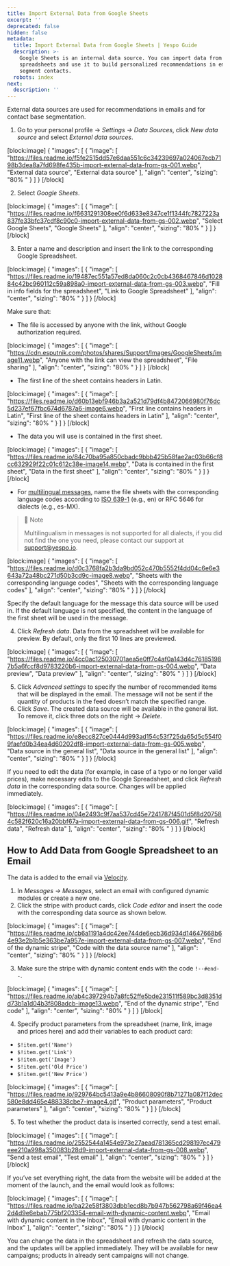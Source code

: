 ```yaml
---
title: Import External Data from Google Sheets
excerpt: ''
deprecated: false
hidden: false
metadata:
  title: Import External Data from Google Sheets | Yespo Guide
  description: >-
    Google Sheets is an internal data source. You can import data from
    spreadsheets and use it to build personalized recommendations in emails or
    segment contacts.
  robots: index
next:
  description: ''
---
```

External data sources are used for recommendations in emails and for contact base segmentation.

1. Go to your personal profile → _Settings → Data Sources_, click _New data source_ and select _External data sources_.

[block:image]
{
  "images": [
    {
      "image": [
        "https://files.readme.io/f5fe2515dd57e6daa551c6c34239697a024067ecb7198b3dea8a7fd698fe435b-import-external-data-from-gs-001.webp",
        "External data source",
        "External data source"
      ],
      "align": "center",
      "sizing": "80% "
    }
  ]
}
[/block]


2. Select _Google Sheets_.

[block:image]
{
  "images": [
    {
      "image": [
        "https://files.readme.io/f6631291308ee0f6d633e8347ce1f1344fc7827223a837fe33bfc37cdf8c90c0-import-external-data-from-gs-002.webp",
        "Select Google Sheets",
        "Google Sheets"
      ],
      "align": "center",
      "sizing": "80% "
    }
  ]
}
[/block]


3. Enter a name and description and insert the link to the corresponding Google Spreadsheet.

[block:image]
{
  "images": [
    {
      "image": [
        "https://files.readme.io/19487ec551a57ed8da060c2c0cb4368467846d102884c42bc960112c59a898a0-import-external-data-from-gs-003.webp",
        "Fill in info fields for the spreadsheet",
        "Link to Google Spreadsheet"
      ],
      "align": "center",
      "sizing": "80% "
    }
  ]
}
[/block]


Make sure that:

- The file is accessed by anyone with the link, without Google authorization required.

[block:image]
{
  "images": [
    {
      "image": [
        "https://cdn.esputnik.com/photos/shares/Support/Images/GoogleSheets/image11.webp",
        "Anyone with the link can view the spreadsheet",
        "File sharing"
      ],
      "align": "center",
      "sizing": "80% "
    }
  ]
}
[/block]


- The first line of the sheet contains headers in Latin.

[block:image]
{
  "images": [
    {
      "image": [
        "https://files.readme.io/d60b13ebf946b3a2a521d79df4b8472066980f76dc5d237ef67fbc674d6787a6-image6.webp",
        "First line contains headers in Latin",
        "First line of the sheet contains headers in Latin"
      ],
      "align": "center",
      "sizing": "80% "
    }
  ]
}
[/block]


- The data you will use is contained in the first sheet.

[block:image]
{
  "images": [
    {
      "image": [
        "https://files.readme.io/84c70ba95a850cbadc9bbb425b58fae2ac03b66cf8cc632929f22c01c612c38e-image14.webp",
        "Data  is contained in the first sheet",
        "Data in the first sheet"
      ],
      "align": "center",
      "sizing": "80% "
    }
  ]
}
[/block]


- For [multilingual messages](https://docs.yespo.io/docs/creating-multilingual-campaigns), name the file sheets with the corresponding language codes according to <a rel="nofollow" href="https://en.wikipedia.org/wiki/List_of_ISO_639-1_codes" target="_blank">ISO 639-1</a> (e.g., en) or RFC 5646 for dialects (e.g., es-MX).

> 📘 Note
> 
> Multilingualism in messages is not supported for all dialects, if you did not find the one you need, please contact our support at [support@yespo.io](mailto:support@yespo.io).

[block:image]
{
  "images": [
    {
      "image": [
        "https://files.readme.io/d0c3768fa2b3da9bd052c470b5552f4dd04c6e6e3643a72a48bc271d50b3cd9c-image8.webp",
        "Sheets with the corresponding language codes",
        "Sheets with the corresponding language codes"
      ],
      "align": "center",
      "sizing": "80% "
    }
  ]
}
[/block]


Specify the default language for the message this data source will be used in. If the default language is not specified, the content in the language of the first sheet will be used in the message.

4. Click _Refresh data_. Data from the spreadsheet will be available for preview. By default, only the first 10 lines are previewed.

[block:image]
{
  "images": [
    {
      "image": [
        "https://files.readme.io/4cc0ac125030701aea5e0ff7c4af0a143d4c761851987b5a6fccf8d9783220b6-import-external-data-from-gs-004.webp",
        "Data preview",
        "Data preview"
      ],
      "align": "center",
      "sizing": "80% "
    }
  ]
}
[/block]


5. Click _Advanced settings_ to specify the number of recommended items that will be displayed in the email. The message will not be sent if the quantity of products in the feed doesn’t match the specified range.
6. Click _Save_. The created data source will be available in the general list. To remove it, click three dots on the right → _Delete_.

[block:image]
{
  "images": [
    {
      "image": [
        "https://files.readme.io/e8ecc827ce0444d993ad154c53f725da65d5c554f09faefd0b34ea4d60202df8-import-external-data-from-gs-005.webp",
        "Data source in the general list",
        "Data source in the general list"
      ],
      "align": "center",
      "sizing": "80% "
    }
  ]
}
[/block]


If you need to edit the data (for example, in case of a typo or no longer valid prices), make necessary edits to the Google Spreadsheet, and click _Refresh data_ in the corresponding data source. Changes will be applied immediately.

[block:image]
{
  "images": [
    {
      "image": [
        "https://files.readme.io/04e2493c9f7aa537cd45e7241787f4501d5f8d207584c582f620c16a20bbf67a-import-external-data-from-gs-006.gif",
        "Refresh data",
        "Refresh data"
      ],
      "align": "center",
      "sizing": "80% "
    }
  ]
}
[/block]


## How to Add Data from Google Spreadsheet to an Email

The data is added to the email via [Velocity](https://docs.yespo.io/docs/introduction-to-velocity).

1. In _Messages → Messages_, select an email with configured dynamic modules or create a new one.
2. Click the stripe with product cards, click _Code editor_ and insert the code with the corresponding data source as shown below.

[block:image]
{
  "images": [
    {
      "image": [
        "https://files.readme.io/cb6a1191a4dc42ee744de6ecb36d934d14647668b64e93e2b1b5e363be7a957e-import-external-data-from-gs-007.webp",
        "End of the dynamic stripe",
        "Code with the data source name"
      ],
      "align": "center",
      "sizing": "80% "
    }
  ]
}
[/block]


3. Make sure the stripe with dynamic content ends with the code `!--#end--`.

[block:image]
{
  "images": [
    {
      "image": [
        "https://files.readme.io/ab4c397294b7a8fc52ffe5bde231511f589bc3d8351dd73b1a1d04b3f808adcb-image13.webp",
        "End of the dynamic stripe",
        "End code"
      ],
      "align": "center",
      "sizing": "80% "
    }
  ]
}
[/block]


4. Specify product parameters from the spreadsheet (name, link, image and prices here) and add their variables to each product card:

- `$!item.get('Name')`
- `$!item.get('Link')`
- `$!item.get('Image')`
- `$!item.get('Old Price')`
- `$!item.get('New Price')`

[block:image]
{
  "images": [
    {
      "image": [
        "https://files.readme.io/929764bc5413a9e4b86608090f8b71271a087f12dec580e8dd465e488338cbe7-image4.gif",
        "Product parameters",
        "Product parameters"
      ],
      "align": "center",
      "sizing": "80% "
    }
  ]
}
[/block]


5. To test whether the product data is inserted correctly, send a test email.

[block:image]
{
  "images": [
    {
      "image": [
        "https://files.readme.io/2552544a1454e973e27aead781365cd298197ec479eee210a998a350083b28d9-import-external-data-from-gs-008.webp",
        "Send a test email",
        "Test email"
      ],
      "align": "center",
      "sizing": "80% "
    }
  ]
}
[/block]


If you’ve set everything right, the data from the website will be added at the moment of the launch, and the email would look as follows:

[block:image]
{
  "images": [
    {
      "image": [
        "https://files.readme.io/ba22e58f3803dbb1ecd8b7b947b562798a69f46ea42d4d9e6ebab775bf203354-email-with-dynamic-content.webp",
        "Email with dynamic content in the Inbox",
        "Email with dynamic content in the Inbox"
      ],
      "align": "center",
      "sizing": "80% "
    }
  ]
}
[/block]


You can change the data in the spreadsheet and refresh the data source, and the updates will be applied immediately. They will be available for new campaigns; products in already sent campaigns will not change.
